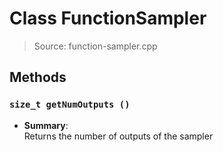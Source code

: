 # Class FunctionSampler
> Source: function-sampler.cpp
## Methods
### ``size_t getNumOutputs ()``
* **Summary**:  
  Returns the number of outputs of the sampler  
